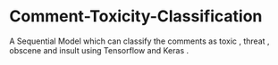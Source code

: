 # Comment-Toxicity-Classification
A Sequential Model which can classify the comments as toxic , threat , obscene and insult using Tensorflow and Keras .
